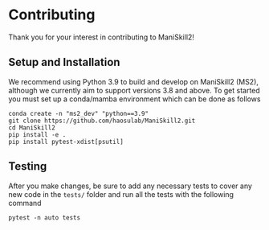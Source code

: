 # Contributing

Thank you for your interest in contributing to ManiSkill2!

## Setup and Installation

We recommend using Python 3.9 to build and develop on ManiSkill2 (MS2), although we currently aim to support versions 3.8 and above. To get started you must set up a conda/mamba environment which can be done as follows

```
conda create -n "ms2_dev" "python==3.9"
git clone https://github.com/haosulab/ManiSkill2.git
cd ManiSkill2
pip install -e .
pip install pytest-xdist[psutil]
```

## Testing

After you make changes, be sure to add any necessary tests to cover any new code in the `tests/` folder and run all the tests with the following command

```
pytest -n auto tests
```